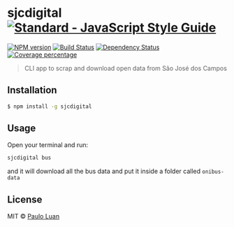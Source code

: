 # sjcdigital [![Standard - JavaScript Style Guide][standard-image]][standard-url]

[![NPM version][npm-image]][npm-url] 
[![Build Status][travis-image]][travis-url] 
[![Dependency Status][daviddm-image]][daviddm-url] 
[![Coverage percentage][coveralls-image]][coveralls-url]

> CLI app to scrap and download open data from São José dos Campos

## Installation

```sh
$ npm install -g sjcdigital
```

## Usage

Open your terminal and run: 
```sh
sjcdigital bus
```
and it will download all the bus data and put it inside a folder called `onibus-data`

## License

MIT © [Paulo Luan](github.com/pauloluan)

[npm-image]: https://badge.fury.io/js/sjcdigital.svg
[npm-url]: https://npmjs.org/package/sjcdigital
[travis-image]: https://travis-ci.org/sjcdigital/sjc-digital-cli.svg?branch=master
[travis-url]: https://travis-ci.org/sjcdigital/sjc-digital-cli
[daviddm-image]: https://david-dm.org/sjcdigital/sjc-digital-cli.svg?theme=shields.io
[daviddm-url]: https://david-dm.org/sjcdigital/sjc-digital-cli
[coveralls-image]: https://coveralls.io/repos/sjcdigital/sjc-digital-cli/badge.svg
[coveralls-url]: https://coveralls.io/r/sjcdigital/sjc-digital-cli
[standard-image]: https://cdn.rawgit.com/feross/standard/master/badge.svg
[standard-url]: https://github.com/feross/standard